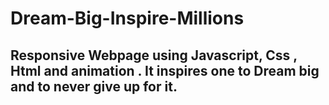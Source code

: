 # Dream-Big-Inspire-Millions
## Responsive Webpage using Javascript, Css , Html and animation  . It inspires one to Dream big and to never give up for it. 

